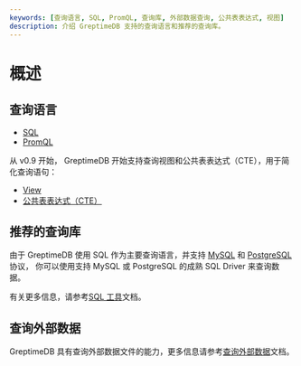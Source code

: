 ```yaml
---
keywords: [查询语言, SQL, PromQL, 查询库, 外部数据查询, 公共表表达式, 视图]
description: 介绍 GreptimeDB 支持的查询语言和推荐的查询库。
---
```


# 概述

## 查询语言

- [SQL](./sql.md)
- [PromQL](promql.md)

从 v0.9 开始， GreptimeDB 开始支持查询视图和公共表表达式（CTE），用于简化查询语句：

* [View](./view.md)
* [公共表表达式（CTE）](./cte.md)

## 推荐的查询库

由于 GreptimeDB 使用 SQL 作为主要查询语言，并支持 [MySQL](/user-guide/protocols/mysql.md) 和 [PostgreSQL](/user-guide/protocols/postgresql.md) 协议，
你可以使用支持 MySQL 或 PostgreSQL 的成熟 SQL Driver 来查询数据。

有关更多信息，请参考[SQL 工具](/reference/sql-tools.md)文档。

## 查询外部数据

GreptimeDB 具有查询外部数据文件的能力，更多信息请参考[查询外部数据](./query-external-data.md)文档。
